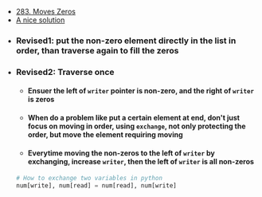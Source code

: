 - [283. Moves Zeros](https://leetcode.com/problems/move-zeroes/description/?envType=study-plan-v2&envId=leetcode-75)
- [A nice solution](https://leetcode.cn/problems/move-zeroes/?envType=study-plan-v2&envId=leetcode-75)
- ### Revised1: put the non-zero element directly in the list in order, than traverse again to fill the zeros
- ### Revised2: Traverse once
    - #### Ensuer the left of `writer` pointer is non-zero, and the right of `writer` is zeros
    - #### When do a problem like put a certain element at end, don't just focus on moving in order, using `exchange`, not only protecting the order, but move the element requiring moving
    - #### Everytime moving the non-zeros to the left of `writer` by exchanging, increase `writer`, then the left of `writer` is all non-zeros
  ```python
  # How to exchange two variables in python
  num[write], num[read] = num[read], num[write]
  ```
  
